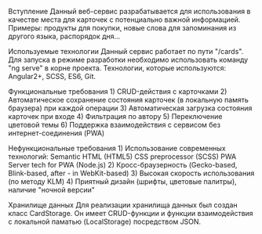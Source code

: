 Вступление
    Данный веб-сервис разрабатывается для использования в качестве места для карточек с потенциально важной информацией. Примеры: продукты для покупки, новые слова для запоминания из другого языка, распорядок дня...

Используемые технологии
    Данный сервис работает по пути "/cards". Для запуска в режиме разработки необходимо использовать команду "ng serve" в корне проекта.
    Технологии, которые используются: Angular2+, SCSS, ES6, Git.

Функциональные требования
    1) CRUD-действия с карточками
    2) Автоматическое сохранение состояния карточек (в локальную память браузера) при каждой операции
    3) Автоматическая загрузка состояния карточек при входе
    4) Фильтрация по автору
    5) Переключение цветовой темы
    6) Поддержка взаимодействия с сервисом без интернет-соединения (PWA)

Нефункциональные требования
    1) Использование современных технологий: 
        Semantic HTML (HTML5)
        CSS preprocessor (SCSS)
        PWA
        Server tech for PWA (Node.js)
    2) Кросс-браузерность (Gecko-based, Blink-based, after - in WebKit-based)
    3) Высокая скорость использования (по методу KLM)
    4) Приятный дизайн (шрифты, цветовые палитры), наличие "ночной версии"

Хранилище данных
    Для реализации хранилища данных был создан класс CardStorage. Он имеет CRUD-функции и функции взаимодействия с локальной паматью (LocalStorage) посредством JSON.
